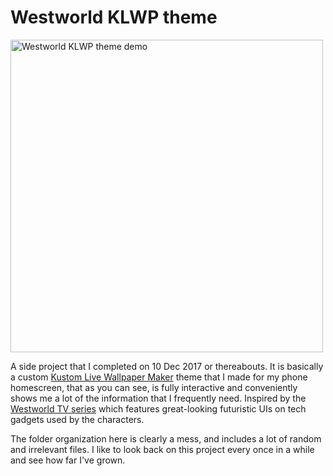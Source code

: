 # Westworld KLWP theme

<img src="vlc-record-2017-12-10-00h25m27s-2017_12_09_23_44_28.mp4-.gif" alt="Westworld KLWP theme demo" height="500"/>

A side project that I completed on 10 Dec 2017 or thereabouts. It is basically a custom [Kustom Live Wallpaper Maker](https://play.google.com/store/apps/details?id=org.kustom.wallpaper) theme that I made for my phone homescreen, that as you can see, is fully interactive and conveniently shows me a lot of the information that I frequently need. Inspired by the [Westworld TV series](https://www.imdb.com/title/tt0475784/) which features great-looking futuristic UIs on tech gadgets used by the characters.

The folder organization here is clearly a mess, and includes a lot of random and irrelevant files. I like to look back on this project every once in a while and see how far I've grown.
